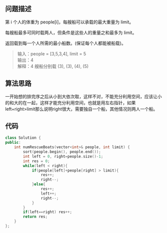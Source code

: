 ## 问题描述
第 i 个人的体重为 people[i]，每艘船可以承载的最大重量为 limit。

每艘船最多可同时载两人，但条件是这些人的重量之和最多为 limit。

返回载到每一个人所需的最小船数。(保证每个人都能被船载)。

> 输入：people = [3,5,3,4], limit = 5  
输出：4  
解释：4 艘船分别载 (3), (3), (4), (5)

## 算法思路

一开始想的排完序之后从小到大依次取，这样不对，不能充分利用空间，应该让小的和大的在一起，这样才能充分利用空间，也就是用左右指针，如果left+right>limit那么说明right很大，需要独自一个船，其他情况则两人一个船。

## 代码
```c++
class Solution {
public:
    int numRescueBoats(vector<int>& people, int limit) {
        sort(people.begin(), people.end());
        int left = 0, right=people.size()-1;
        int res = 0;
        while(left < right){
            if(people[left]+people[right] > limit){
                res++;
                right--;
            }else{
                res++;
                left++;
                right--;
            }
        }
        if(left==right) res++;
        return res;
    }
};
```